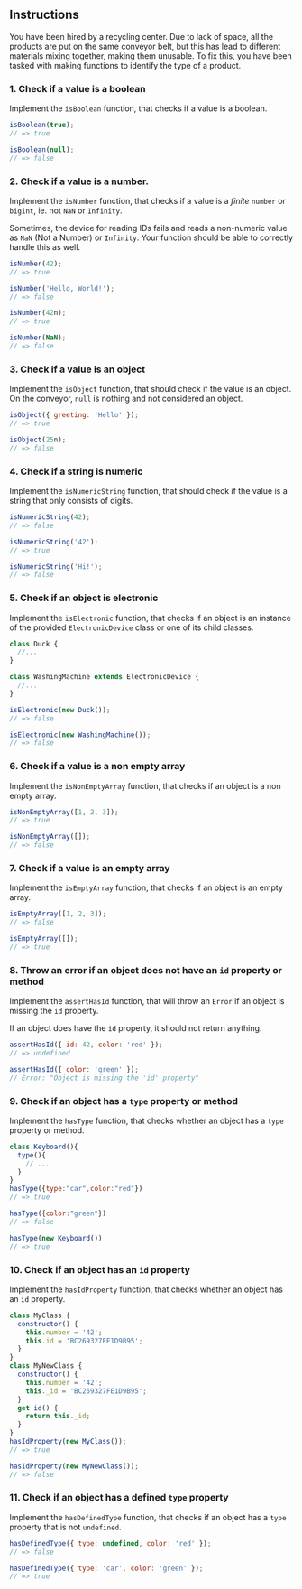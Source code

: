 ## Instructions

You have been hired by a recycling center.
Due to lack of space, all the products are put on the same conveyor belt, but this has lead to different materials mixing together, making them unusable.
To fix this, you have been tasked with making functions to identify the type of a product.

### 1. Check if a value is a boolean

Implement the `isBoolean` function, that checks if a value is a boolean.

```javascript
isBoolean(true);
// => true

isBoolean(null);
// => false
```

### 2. Check if a value is a number.

Implement the `isNumber` function, that checks if a value is a _finite_ `number` or `bigint`, ie. not `NaN` or `Infinity`.

Sometimes, the device for reading IDs fails and reads a non-numeric value as `NaN` (Not a Number) or `Infinity`.
Your function should be able to correctly handle this as well.

```javascript
isNumber(42);
// => true

isNumber('Hello, World!');
// => false

isNumber(42n);
// => true

isNumber(NaN);
// => false
```

### 3. Check if a value is an object

Implement the `isObject` function, that should check if the value is an object.
On the conveyor, `null` is nothing and not considered an object.

```javascript
isObject({ greeting: 'Hello' });
// => true

isObject(25n);
// => false
```

### 4. Check if a string is numeric

Implement the `isNumericString` function, that should check if the value is a string that only consists of digits.

```javascript
isNumericString(42);
// => false

isNumericString('42');
// => true

isNumericString('Hi!');
// => false
```

### 5. Check if an object is electronic

Implement the `isElectronic` function, that checks if an object is an instance of the provided `ElectronicDevice` class or one of its child classes.

```javascript
class Duck {
  //...
}

class WashingMachine extends ElectronicDevice {
  //...
}

isElectronic(new Duck());
// => false

isElectronic(new WashingMachine());
// => false
```

### 6. Check if a value is a non empty array

Implement the `isNonEmptyArray` function, that checks if an object is a non empty array.

```javascript
isNonEmptyArray([1, 2, 3]);
// => true

isNonEmptyArray([]);
// => false
```

### 7. Check if a value is an empty array

Implement the `isEmptyArray` function, that checks if an object is an empty array.

```javascript
isEmptyArray([1, 2, 3]);
// => false

isEmptyArray([]);
// => true
```

### 8. Throw an error if an object does not have an `id` property or method

Implement the `assertHasId` function, that will throw an `Error` if an object is missing the `id` property.

If an object does have the `id` property, it should not return anything.

```javascript
assertHasId({ id: 42, color: 'red' });
// => undefined

assertHasId({ color: 'green' });
// Error: "Object is missing the 'id' property"
```

### 9. Check if an object has a `type` property or method

Implement the `hasType` function, that checks whether an object has a `type` property or method.

```javascript
class Keyboard(){
  type(){
    // ...
  }
}
hasType({type:"car",color:"red"})
// => true

hasType({color:"green"})
// => false

hasType(new Keyboard())
// => true
```

### 10. Check if an object has an `id` property

Implement the `hasIdProperty` function, that checks whether an object has an `id` property.

```javascript
class MyClass {
  constructor() {
    this.number = '42';
    this.id = 'BC269327FE1D9B95';
  }
}
class MyNewClass {
  constructor() {
    this.number = '42';
    this._id = 'BC269327FE1D9B95';
  }
  get id() {
    return this._id;
  }
}
hasIdProperty(new MyClass());
// => true

hasIdProperty(new MyNewClass());
// => false
```

### 11. Check if an object has a defined `type` property

Implement the `hasDefinedType` function, that checks if an object has a `type` property that is not `undefined`.

```javascript
hasDefinedType({ type: undefined, color: 'red' });
// => false

hasDefinedType({ type: 'car', color: 'green' });
// => true
```
